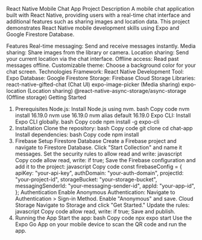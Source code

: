 
React Native Mobile Chat App
Project Description
A mobile chat application built with React Native, providing users with a real-time chat interface and additional features such as sharing images and location data. This project demonstrates React Native mobile development skills using Expo and Google Firestore Database.

Features
Real-time messaging: Send and receive messages instantly.
Media sharing: Share images from the library or camera.
Location sharing: Send your current location via the chat interface.
Offline access: Read past messages offline.
Customizable theme: Choose a background color for your chat screen.
Technologies
Framework: React Native
Development Tool: Expo
Database: Google Firestore
Storage: Firebase Cloud Storage
Libraries:
react-native-gifted-chat (Chat UI)
expo-image-picker (Media sharing)
expo-location (Location sharing)
@react-native-async-storage/async-storage (Offline storage)
Getting Started
1. Prerequisites
Node.js: Install Node.js using nvm.
bash
Copy code
nvm install 16.19.0
nvm use 16.19.0
nvm alias default 16.19.0
Expo CLI: Install Expo CLI globally.
bash
Copy code
npm install -g expo-cli
2. Installation
Clone the repository:
bash
Copy code
git clone <repository-url>
cd chat-app
Install dependencies:
bash
Copy code
npm install
3. Firebase Setup
Firestore Database
Create a Firebase project and navigate to Firestore Database.
Click "Start Collection" and name it messages.
Set the security rules to allow read and write:
javascript
Copy code
allow read, write: if true;
Save the Firebase configuration and add it to the project:
javascript
Copy code
const firebaseConfig = {
  apiKey: "your-api-key",
  authDomain: "your-auth-domain",
  projectId: "your-project-id",
  storageBucket: "your-storage-bucket",
  messagingSenderId: "your-messaging-sender-id",
  appId: "your-app-id",
};
Authentication
Enable Anonymous Authentication:
Navigate to Authentication > Sign-in Method.
Enable "Anonymous" and save.
Cloud Storage
Navigate to Storage and click "Get Started."
Update the rules:
javascript
Copy code
allow read, write: if true;
Save and publish.
4. Running the App
Start the app:
bash
Copy code
npx expo start
Use the Expo Go App on your mobile device to scan the QR code and run the app.
